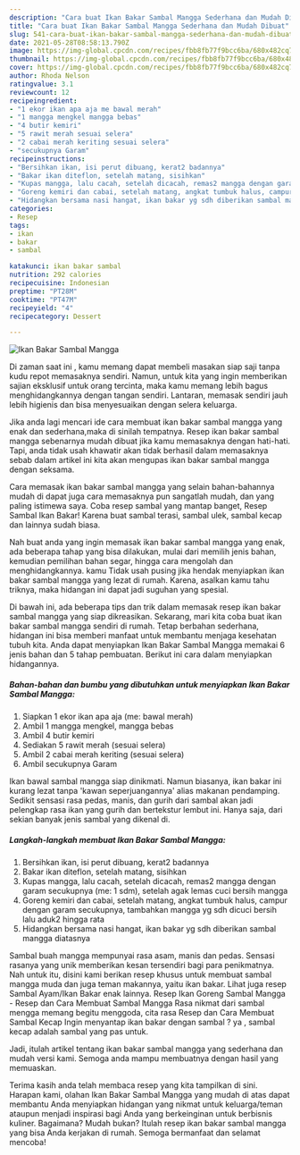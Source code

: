 ```yaml
---
description: "Cara buat Ikan Bakar Sambal Mangga Sederhana dan Mudah Dibuat"
title: "Cara buat Ikan Bakar Sambal Mangga Sederhana dan Mudah Dibuat"
slug: 541-cara-buat-ikan-bakar-sambal-mangga-sederhana-dan-mudah-dibuat
date: 2021-05-28T08:58:13.790Z
image: https://img-global.cpcdn.com/recipes/fbb8fb77f9bcc6ba/680x482cq70/ikan-bakar-sambal-mangga-foto-resep-utama.jpg
thumbnail: https://img-global.cpcdn.com/recipes/fbb8fb77f9bcc6ba/680x482cq70/ikan-bakar-sambal-mangga-foto-resep-utama.jpg
cover: https://img-global.cpcdn.com/recipes/fbb8fb77f9bcc6ba/680x482cq70/ikan-bakar-sambal-mangga-foto-resep-utama.jpg
author: Rhoda Nelson
ratingvalue: 3.1
reviewcount: 12
recipeingredient:
- "1 ekor ikan apa aja me bawal merah"
- "1 mangga mengkel mangga bebas"
- "4 butir kemiri"
- "5 rawit merah sesuai selera"
- "2 cabai merah keriting sesuai selera"
- "secukupnya Garam"
recipeinstructions:
- "Bersihkan ikan, isi perut dibuang, kerat2 badannya"
- "Bakar ikan diteflon, setelah matang, sisihkan"
- "Kupas mangga, lalu cacah, setelah dicacah, remas2 mangga dengan garam secukupnya (me: 1 sdm), setelah agak lemas cuci bersih mangga"
- "Goreng kemiri dan cabai, setelah matang, angkat tumbuk halus, campur dengan garam secukupnya, tambahkan mangga yg sdh dicuci bersih lalu aduk2 hingga rata"
- "Hidangkan bersama nasi hangat, ikan bakar yg sdh diberikan sambal mangga diatasnya"
categories:
- Resep
tags:
- ikan
- bakar
- sambal

katakunci: ikan bakar sambal 
nutrition: 292 calories
recipecuisine: Indonesian
preptime: "PT28M"
cooktime: "PT47M"
recipeyield: "4"
recipecategory: Dessert

---
```



![Ikan Bakar Sambal Mangga](https://img-global.cpcdn.com/recipes/fbb8fb77f9bcc6ba/680x482cq70/ikan-bakar-sambal-mangga-foto-resep-utama.jpg)

Di zaman  saat ini , kamu memang dapat membeli masakan siap saji tanpa kudu repot memasaknya sendiri. Namun, untuk kita yang ingin memberikan sajian eksklusif untuk orang tercinta, maka kamu memang lebih bagus menghidangkannya dengan tangan sendiri. Lantaran, memasak sendiri jauh lebih higienis dan bisa menyesuaikan dengan selera keluarga.

Jika anda lagi mencari ide cara membuat ikan bakar sambal mangga yang enak dan sederhana,maka di sinilah tempatnya. Resep ikan bakar sambal mangga  sebenarnya mudah dibuat jika kamu memasaknya dengan hati-hati. Tapi, anda tidak usah khawatir akan tidak berhasil dalam memasaknya 
sebab dalam artikel ini kita akan mengupas ikan bakar sambal mangga dengan seksama.  

Cara memasak ikan bakar sambal mangga yang selain bahan-bahannya mudah di dapat juga cara memasaknya pun sangatlah mudah, dan yang paling istimewa saya. Coba resep sambal yang mantap banget, Resep Sambal Ikan Bakar! Karena buat sambal terasi, sambal ulek, sambal kecap dan lainnya sudah biasa.

Nah buat anda yang ingin memasak ikan bakar sambal mangga yang enak, ada beberapa tahap yang bisa dilakukan, mulai dari memilih jenis bahan, kemudian pemilihan bahan segar, hingga cara mengolah dan menghidangkannya. kamu Tidak usah pusing jika hendak menyiapkan ikan bakar sambal mangga yang lezat di rumah. Karena, asalkan kamu  tahu triknya, maka hidangan ini dapat jadi suguhan yang spesial.

Di bawah ini, ada beberapa tips dan trik dalam memasak resep ikan bakar sambal mangga yang siap dikreasikan. Sekarang, mari kita coba buat ikan bakar sambal mangga sendiri di rumah. Tetap berbahan sederhana, hidangan ini bisa memberi manfaat untuk membantu menjaga kesehatan tubuh kita. Anda dapat menyiapkan Ikan Bakar Sambal Mangga memakai 6 jenis bahan dan 5 tahap pembuatan. Berikut ini cara dalam menyiapkan hidangannya.

<!--inarticleads1-->

##### Bahan-bahan dan bumbu yang dibutuhkan untuk menyiapkan Ikan Bakar Sambal Mangga:

1. Siapkan 1 ekor ikan apa aja (me: bawal merah)
1. Ambil 1 mangga mengkel, mangga bebas
1. Ambil 4 butir kemiri
1. Sediakan 5 rawit merah (sesuai selera)
1. Ambil 2 cabai merah keriting (sesuai selera)
1. Ambil secukupnya Garam


Ikan bawal sambal mangga siap dinikmati. Namun biasanya, ikan bakar ini kurang lezat tanpa &#39;kawan seperjuangannya&#39; alias makanan pendamping. Sedikit sensasi rasa pedas, manis, dan gurih dari sambal akan jadi pelengkap rasa ikan yang gurih dan bertekstur lembut ini. Hanya saja, dari sekian banyak jenis sambal yang dikenal di. 

<!--inarticleads2-->

##### Langkah-langkah membuat Ikan Bakar Sambal Mangga:

1. Bersihkan ikan, isi perut dibuang, kerat2 badannya
1. Bakar ikan diteflon, setelah matang, sisihkan
1. Kupas mangga, lalu cacah, setelah dicacah, remas2 mangga dengan garam secukupnya (me: 1 sdm), setelah agak lemas cuci bersih mangga
1. Goreng kemiri dan cabai, setelah matang, angkat tumbuk halus, campur dengan garam secukupnya, tambahkan mangga yg sdh dicuci bersih lalu aduk2 hingga rata
1. Hidangkan bersama nasi hangat, ikan bakar yg sdh diberikan sambal mangga diatasnya


Sambal buah mangga mempunyai rasa asam, manis dan pedas. Sensasi rasanya yang unik memberikan kesan tersendiri bagi para penikmatnya. Nah untuk itu, disini kami berikan resep khusus untuk membuat sambal mangga muda dan juga teman makannya, yaitu ikan bakar. Lihat juga resep Sambal Ayam/Ikan Bakar enak lainnya. Resep Ikan Goreng Sambal Mangga - Resep dan Cara Membuat Sambal Mangga Rasa nikmat dari sambal mengga memang begitu menggoda, cita rasa Resep dan Cara Membuat Sambal Kecap Ingin menyantap ikan bakar dengan sambal ? ya , sambal kecap adalah sambal yang pas untuk. 

Jadi, itulah artikel tentang  ikan bakar sambal mangga  yang sederhana dan mudah versi kami. Semoga anda mampu membuatnya dengan hasil yang memuaskan. 

Terima kasih anda telah membaca resep yang kita tampilkan di sini. Harapan kami, olahan  Ikan Bakar Sambal Mangga yang mudah di atas dapat membantu Anda menyiapkan hidangan yang nikmat untuk keluarga/teman ataupun menjadi inspirasi bagi Anda yang berkeinginan untuk berbisnis kuliner. Bagaimana? Mudah bukan? Itulah resep ikan bakar sambal mangga yang bisa Anda kerjakan di rumah. Semoga bermanfaat dan selamat mencoba!

